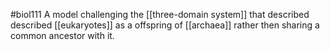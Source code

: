#biol111 
A model challenging the [[three-domain system]] that described described [[eukaryotes]] as a offspring of [[archaea]] rather then sharing a common ancestor with it.